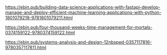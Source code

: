 https://ebin.pub/building-data-science-applications-with-fastapi-develop-manage-and-deploy-efficient-machine-learning-applications-with-python-1801079218-9781801079211.html


https://ebin.pub/four-thousand-weeks-time-management-for-mortals-0374159122-9780374159122.html


https://ebin.pub/systems-analysis-and-design-12nbsped-0357117816-9780357117811.html
